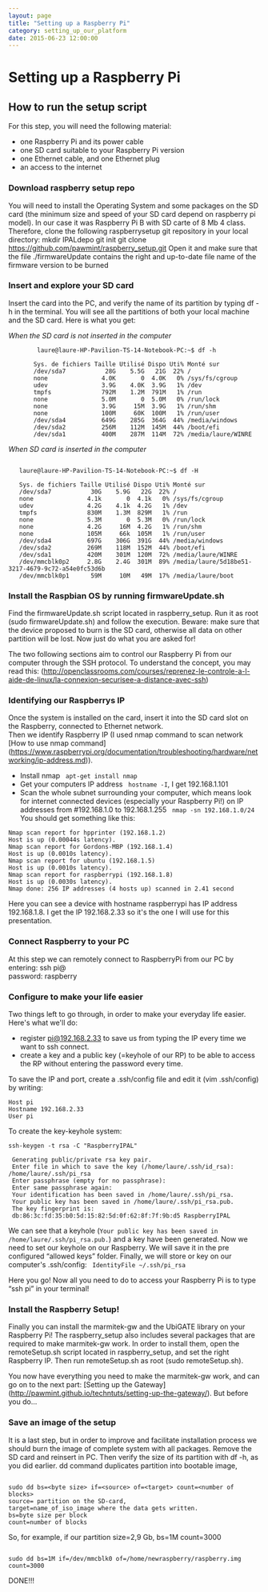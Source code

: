 ```yaml
---
layout: page
title: "Setting up a Raspberry Pi"
category: setting_up_our_platform
date: 2015-06-23 12:00:00
---
```


# Setting up a Raspberry Pi

## How to run the setup script


For this step, you will need the following material:


* one Raspberry Pi and its power cable
* one SD card suitable to your Raspberry Pi version
* one Ethernet cable, and one Ethernet plug
* an access to the internet



### Download raspberry setup repo

You will need to install the Operating System and some packages on the SD card (the minimum size and speed of your SD card depend on raspberry pi model). In our case it was Raspberry Pi B with SD carte of 8 Mb 4 class.
Therefore, clone the following raspberrysetup git repository in your local directory:
mkdir IPALdepo
git init
git clone https://github.com/pawmint/raspberry_setup.git
Open it and make sure that the  file ./firmwareUpdate contains the right and up-to-date file name of the firmware version to be burned


### Insert and explore your SD card

Insert the card into the PC, and verify the name of its partition by typing df -h in the terminal. You will see all the partitions of both your local machine and the SD card. Here is what you get:

*When the SD card is not inserted in the computer*

```
        laure@laure-HP-Pavilion-TS-14-Notebook-PC:~$ df -h 
       
       Sys. de fichiers Taille Utilisé Dispo Uti% Monté sur 
       /dev/sda7           28G    5.5G   21G  22% / 
       none               4.0K       0  4.0K   0% /sys/fs/cgroup 
       udev               3.9G    4.0K  3.9G   1% /dev 
       tmpfs              792M    1.2M  791M   1% /run 
       none               5.0M       0  5.0M   0% /run/lock 
       none               3.9G     15M  3.9G   1% /run/shm 
       none               100M     60K  100M   1% /run/user 
       /dev/sda4          649G    285G  364G  44% /media/windows 
       /dev/sda2          256M    112M  145M  44% /boot/efi 
       /dev/sda1          400M    287M  114M  72% /media/laure/WINRE 

```

*When SD card is inserted in the computer*

```
   
   laure@laure-HP-Pavilion-TS-14-Notebook-PC:~$ df -H 
   
   Sys. de fichiers Taille Utilisé Dispo Uti% Monté sur 
   /dev/sda7           30G    5.9G   22G  22% / 
   none               4.1k       0  4.1k   0% /sys/fs/cgroup 
   udev               4.2G    4.1k  4.2G   1% /dev 
   tmpfs              830M    1.3M  829M   1% /run 
   none               5.3M       0  5.3M   0% /run/lock 
   none               4.2G     16M  4.2G   1% /run/shm 
   none               105M     66k  105M   1% /run/user 
   /dev/sda4          697G    306G  391G  44% /media/windows 
   /dev/sda2          269M    118M  152M  44% /boot/efi 
   /dev/sda1          420M    301M  120M  72% /media/laure/WINRE 
   /dev/mmcblk0p2     2.8G    2.4G  301M  89% /media/laure/5d18be51-3217-4679-9c72-a54e0fc53d6b 
   /dev/mmcblk0p1      59M     10M   49M  17% /media/laure/boot 

```

### Install the Raspbian OS by running firmwareUpdate.sh

Find the firmwareUpdate.sh script located in raspberry_setup. Run it as root (sudo firmwareUpdate.sh) and follow the execution.
Beware: make sure that the device proposed to burn is the SD card, otherwise all data on other partition will be lost. 
Now just do what you are asked for!


The two following sections aim to control our Raspberry Pi from our computer through the SSH protocol. To understand the concept, you may read this: (http://openclassrooms.com/courses/reprenez-le-controle-a-l-aide-de-linux/la-connexion-securisee-a-distance-avec-ssh)


### Identifying our Raspberrys IP

Once the system is installed on the card, insert it into the SD card slot on the Raspberry, connected to Ethernet network.          
Then we identify Raspberry IP (I used nmap command to scan network [How to use nmap command] (https://www.raspberrypi.org/documentation/troubleshooting/hardware/networking/ip-address.md)). 


* Install nmap
``` apt-get install nmap```
* Get your computers IP address
``` hostname -I```, I get 192.168.1.101
* Scan the whole subnet surrounding your computer, which means look for internet connected devices (especially your Raspberry Pi!) on IP addresses from #192.168.1.0 to 192.168.1.255
``` nmap -sn 192.168.1.0/24``` You should get something like this:

```
Nmap scan report for hpprinter (192.168.1.2)
Host is up (0.00044s latency).
Nmap scan report for Gordons-MBP (192.168.1.4)
Host is up (0.0010s latency).
Nmap scan report for ubuntu (192.168.1.5)
Host is up (0.0010s latency).
Nmap scan report for raspberrypi (192.168.1.8)
Host is up (0.0030s latency).
Nmap done: 256 IP addresses (4 hosts up) scanned in 2.41 second

```

Here you can see a device with hostname raspberrypi has IP address 192.168.1.8.
I get the IP 192.168.2.33 so it's the one I will use for this presentation.

### Connect Raspberry to your PC

At this step we can remotely connect to RaspberryPi from our PC by entering:
ssh pi@<IP>  
password: raspberry 


### Configure to make your life easier

Two things left to go through, in order to make your everyday life easier. Here's what we'll do: 
- register pi@192.168.2.33 to save us from typing the IP every time we want to ssh connect.
- create a key and a public key (=keyhole of our RP) to be able to access the RP without entering the password every time.

To save the IP and port, create a .ssh/config file and edit it (vim .ssh/config) by writing:

```
Host pi
Hostname 192.168.2.33
User pi
```

To create the key-keyhole system:

```
ssh-keygen -t rsa -C "RaspberryIPAL" 

 Generating public/private rsa key pair. 
 Enter file in which to save the key (/home/laure/.ssh/id_rsa): /home/laure/.ssh/pi_rsa 
 Enter passphrase (empty for no passphrase): 
 Enter same passphrase again: 
 Your identification has been saved in /home/laure/.ssh/pi_rsa. 
 Your public key has been saved in /home/laure/.ssh/pi_rsa.pub. 
 The key fingerprint is: 
 db:86:3c:fd:35:b0:5d:15:82:5d:0f:62:8f:7f:9b:d5 RaspberryIPAL
```

We can see that a keyhole (```Your public key has been saved in /home/laure/.ssh/pi_rsa.pub.```) and a key have been generated. 
 Now we need to set our keyhole on our Raspberry. We will save it in the pre configured “allowed keys” folder. Finally, we will store or key on our computer's .ssh/config:
``` IdentityFile ~/.ssh/pi_rsa```

 Here you go! Now all you need to do to access your Raspberry Pi is to type “ssh pi” in your terminal!


### Install the Raspberry Setup!

Finally you can install the marmitek-gw and the UbiGATE library on your Raspberry Pi! The raspberry_setup also includes several packages that are required to make marmitek-gw work.
In order to install them, open the remoteSetup.sh script located in raspberry_setup, and set the right Raspberry IP. Then run remoteSetup.sh as root (sudo remoteSetup.sh). 

You now have everything you need to make the marmitek-gw work, and can go on to the next part: [Setting up the Gateway] (http://pawmint.github.io/techntuts/setting-up-the-gateway/). But before you do...

### Save an image of the setup

It is a last step, but in order to improve and facilitate installation process we should burn the image of complete system with all packages.
Remove the SD card and reinsert in PC. Then verify the size of its partition with df -h, as you did earlier. dd command duplicates partition into bootable image, 


```        

sudo dd bs=<byte size> if=<source> of=<target> count=<number of blocks> 
source= partition on the SD-card, 
target=name_of_iso_image where the data gets written. 
bs=byte size per block 
count=number of blocks 

```     
   
So, for example, if our partition size=2,9 Gb, bs=1M count=3000 
   
```

sudo dd bs=1M if=/dev/mmcblk0 of=/home/newraspberry/raspberry.img count=3000 

```

DONE!!!
